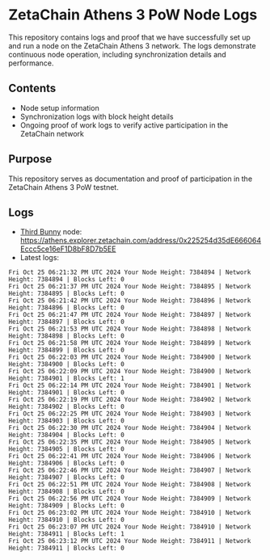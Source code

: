 # ZetaChain Athens 3 PoW Node Logs
This repository contains logs and proof that we have successfully set up and run a node on the ZetaChain Athens 3 network. The logs demonstrate continuous node operation, including synchronization details and performance.

## Contents
- Node setup information
- Synchronization logs with block height details
- Ongoing proof of work logs to verify active participation in the ZetaChain network

## Purpose
This repository serves as documentation and proof of participation in the ZetaChain Athens 3 PoW testnet.

## Logs

- [Third Bunny](https://thirdbunny.xyz/) node: https://athens.explorer.zetachain.com/address/0x225254d35dE666064Eccc5ce16eF1D8bF8D7b5EE
- Latest logs:
```
Fri Oct 25 06:21:32 PM UTC 2024 Your Node Height: 7384894 | Network Height: 7384894 | Blocks Left: 0
Fri Oct 25 06:21:37 PM UTC 2024 Your Node Height: 7384895 | Network Height: 7384895 | Blocks Left: 0
Fri Oct 25 06:21:42 PM UTC 2024 Your Node Height: 7384896 | Network Height: 7384896 | Blocks Left: 0
Fri Oct 25 06:21:47 PM UTC 2024 Your Node Height: 7384897 | Network Height: 7384897 | Blocks Left: 0
Fri Oct 25 06:21:53 PM UTC 2024 Your Node Height: 7384898 | Network Height: 7384898 | Blocks Left: 0
Fri Oct 25 06:21:58 PM UTC 2024 Your Node Height: 7384899 | Network Height: 7384899 | Blocks Left: 0
Fri Oct 25 06:22:03 PM UTC 2024 Your Node Height: 7384900 | Network Height: 7384900 | Blocks Left: 0
Fri Oct 25 06:22:09 PM UTC 2024 Your Node Height: 7384900 | Network Height: 7384901 | Blocks Left: 1
Fri Oct 25 06:22:14 PM UTC 2024 Your Node Height: 7384901 | Network Height: 7384901 | Blocks Left: 0
Fri Oct 25 06:22:19 PM UTC 2024 Your Node Height: 7384902 | Network Height: 7384902 | Blocks Left: 0
Fri Oct 25 06:22:25 PM UTC 2024 Your Node Height: 7384903 | Network Height: 7384903 | Blocks Left: 0
Fri Oct 25 06:22:30 PM UTC 2024 Your Node Height: 7384904 | Network Height: 7384904 | Blocks Left: 0
Fri Oct 25 06:22:35 PM UTC 2024 Your Node Height: 7384905 | Network Height: 7384905 | Blocks Left: 0
Fri Oct 25 06:22:41 PM UTC 2024 Your Node Height: 7384906 | Network Height: 7384906 | Blocks Left: 0
Fri Oct 25 06:22:46 PM UTC 2024 Your Node Height: 7384907 | Network Height: 7384907 | Blocks Left: 0
Fri Oct 25 06:22:51 PM UTC 2024 Your Node Height: 7384908 | Network Height: 7384908 | Blocks Left: 0
Fri Oct 25 06:22:56 PM UTC 2024 Your Node Height: 7384909 | Network Height: 7384909 | Blocks Left: 0
Fri Oct 25 06:23:02 PM UTC 2024 Your Node Height: 7384910 | Network Height: 7384910 | Blocks Left: 0
Fri Oct 25 06:23:07 PM UTC 2024 Your Node Height: 7384910 | Network Height: 7384911 | Blocks Left: 1
Fri Oct 25 06:23:12 PM UTC 2024 Your Node Height: 7384911 | Network Height: 7384911 | Blocks Left: 0
```
